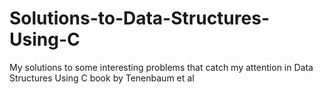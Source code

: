 # Solutions-to-Data-Structures-Using-C

My solutions to some interesting problems that catch my attention in Data Structures Using C book by Tenenbaum et al
